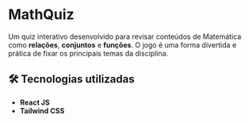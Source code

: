 # MathQuiz
Um quiz interativo desenvolvido para revisar conteúdos de Matemática como **relações**, **conjuntos** e **funções**. O jogo é uma forma divertida e prática de fixar os principais temas da disciplina.

## 🛠 Tecnologias utilizadas
- **React JS**
- **Tailwind CSS**
